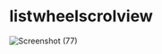 # listwheelscrolview
![Screenshot (77)](https://user-images.githubusercontent.com/88321261/131285334-977b293c-0e0e-405f-94d8-acdf70289f29.png)

